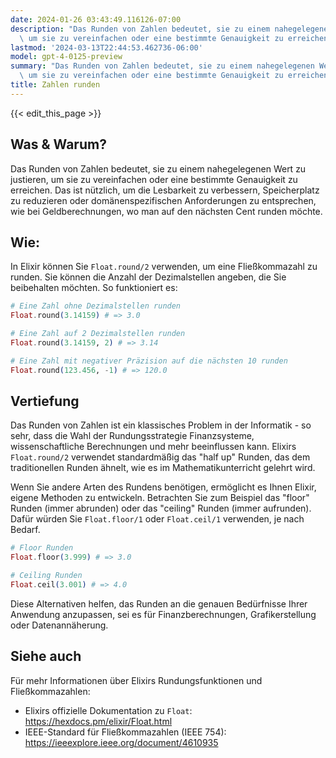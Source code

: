 ```yaml
---
date: 2024-01-26 03:43:49.116126-07:00
description: "Das Runden von Zahlen bedeutet, sie zu einem nahegelegenen Wert zu justieren,\
  \ um sie zu vereinfachen oder eine bestimmte Genauigkeit zu erreichen. Das ist\u2026"
lastmod: '2024-03-13T22:44:53.462736-06:00'
model: gpt-4-0125-preview
summary: "Das Runden von Zahlen bedeutet, sie zu einem nahegelegenen Wert zu justieren,\
  \ um sie zu vereinfachen oder eine bestimmte Genauigkeit zu erreichen. Das ist\u2026"
title: Zahlen runden
---
```


{{< edit_this_page >}}

## Was & Warum?
Das Runden von Zahlen bedeutet, sie zu einem nahegelegenen Wert zu justieren, um sie zu vereinfachen oder eine bestimmte Genauigkeit zu erreichen. Das ist nützlich, um die Lesbarkeit zu verbessern, Speicherplatz zu reduzieren oder domänenspezifischen Anforderungen zu entsprechen, wie bei Geldberechnungen, wo man auf den nächsten Cent runden möchte.

## Wie:
In Elixir können Sie `Float.round/2` verwenden, um eine Fließkommazahl zu runden. Sie können die Anzahl der Dezimalstellen angeben, die Sie beibehalten möchten. So funktioniert es:

```elixir
# Eine Zahl ohne Dezimalstellen runden
Float.round(3.14159) # => 3.0

# Eine Zahl auf 2 Dezimalstellen runden
Float.round(3.14159, 2) # => 3.14

# Eine Zahl mit negativer Präzision auf die nächsten 10 runden
Float.round(123.456, -1) # => 120.0
```

## Vertiefung
Das Runden von Zahlen ist ein klassisches Problem in der Informatik - so sehr, dass die Wahl der Rundungsstrategie Finanzsysteme, wissenschaftliche Berechnungen und mehr beeinflussen kann. Elixirs `Float.round/2` verwendet standardmäßig das "half up" Runden, das dem traditionellen Runden ähnelt, wie es im Mathematikunterricht gelehrt wird.

Wenn Sie andere Arten des Rundens benötigen, ermöglicht es Ihnen Elixir, eigene Methoden zu entwickeln. Betrachten Sie zum Beispiel das "floor" Runden (immer abrunden) oder das "ceiling" Runden (immer aufrunden). Dafür würden Sie `Float.floor/1` oder `Float.ceil/1` verwenden, je nach Bedarf.

```elixir
# Floor Runden
Float.floor(3.999) # => 3.0

# Ceiling Runden
Float.ceil(3.001) # => 4.0
```

Diese Alternativen helfen, das Runden an die genauen Bedürfnisse Ihrer Anwendung anzupassen, sei es für Finanzberechnungen, Grafikerstellung oder Datenannäherung.

## Siehe auch
Für mehr Informationen über Elixirs Rundungsfunktionen und Fließkommazahlen:

- Elixirs offizielle Dokumentation zu `Float`: https://hexdocs.pm/elixir/Float.html
- IEEE-Standard für Fließkommazahlen (IEEE 754): https://ieeexplore.ieee.org/document/4610935
